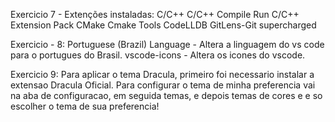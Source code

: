 Exercicio 7 - Extenções instaladas:
    C/C++
    C/C++ Compile Run
    C/C++ Extension Pack
    CMake
    Cmake Tools
    CodeLLDB
    GitLens-Git supercharged

Exercicio - 8:
    Portuguese (Brazil) Language - Altera a linguagem do vs code para o portugues do Brasil.
    vscode-icons - Altera os icones do vscode.

Exercicio 9:
    Para aplicar o tema Dracula, primeiro foi necessario instalar a extensao Dracula Oficial.
    Para configurar o tema de minha preferencia vai na aba de configuracao, em seguida temas, e depois temas de cores e e so escolher o tema de sua preferencia! 